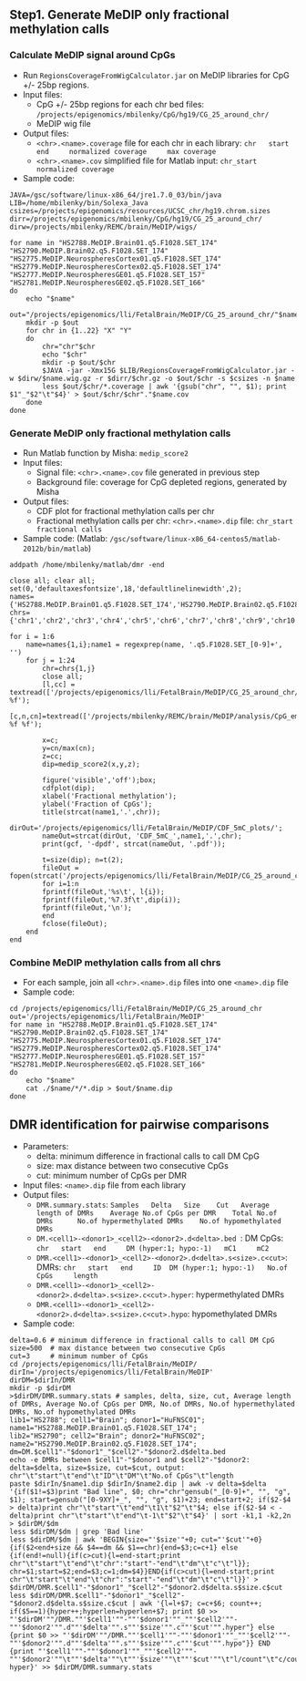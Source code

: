 ## Step1. Generate MeDIP only fractional methylation calls
### Calculate MeDIP signal around CpGs 
+ Run `RegionsCoverageFromWigCalculator.jar` on MeDIP libraries for CpG +/- 25bp regions.
+ Input files:
    * CpG +/- 25bp regions for each chr bed files: `/projects/epigenomics/mbilenky/CpG/hg19/CG_25_around_chr/`
    * MeDIP wig file        
+ Output files:   
    * `<chr>.<name>.coverage` file for each chr in each library: `chr   start   end     normalized coverage     max coverage`
    * `<chr>.<name>.cov` simplified file for Matlab input: `chr_start   normalized coverage`
+ Sample code:
```
JAVA=/gsc/software/linux-x86_64/jre1.7.0_03/bin/java
LIB=/home/mbilenky/bin/Solexa_Java
csizes=/projects/epigenomics/resources/UCSC_chr/hg19.chrom.sizes
dirr=/projects/epigenomics/mbilenky/CpG/hg19/CG_25_around_chr/
dirw=/projects/mbilenky/REMC/brain/MeDIP/wigs/

for name in "HS2788.MeDIP.Brain01.q5.F1028.SET_174" "HS2790.MeDIP.Brain02.q5.F1028.SET_174" "HS2775.MeDIP.NeurospheresCortex01.q5.F1028.SET_174" "HS2779.MeDIP.NeurospheresCortex02.q5.F1028.SET_174" "HS2777.MeDIP.NeurospheresGE01.q5.F1028.SET_157" "HS2781.MeDIP.NeurospheresGE02.q5.F1028.SET_166"
do
    echo "$name"
    out="/projects/epigenomics/lli/FetalBrain/MeDIP/CG_25_around_chr/"$name
    mkdir -p $out
    for chr in {1..22} "X" "Y" 
    do
        chr="chr"$chr
        echo "$chr"
        mkdir -p $out/$chr
        $JAVA -jar -Xmx15G $LIB/RegionsCoverageFromWigCalculator.jar -w $dirw/$name.wig.gz -r $dirr/$chr.gz -o $out/$chr -s $csizes -n $name
        less $out/$chr/*.coverage | awk '{gsub("chr", "", $1); print $1"_"$2"\t"$4}' > $out/$chr/$chr"."$name.cov
    done
done
```

### Generate MeDIP only fractional methylation calls
+ Run Matlab function by Misha: `medip_score2`
+ Input files:    
    * Signal file: `<chr>.<name>.cov` file generated in previous step    
    * Background file: coverage for CpG depleted regions, generated by Misha
+ Output files:
    * CDF plot for fractional methylation calls per chr
    * Fractional methylation calls per chr: `<chr>.<name>.dip` file: `chr_start   fractional calls`
+ Sample code: (Matlab: `/gsc/software/linux-x86_64-centos5/matlab-2012b/bin/matlab`)
```
addpath /home/mbilenky/matlab/dmr -end

close all; clear all;
set(0,'defaultaxesfontsize',18,'defaultlinelinewidth',2);
names={'HS2788.MeDIP.Brain01.q5.F1028.SET_174','HS2790.MeDIP.Brain02.q5.F1028.SET_174','HS2775.MeDIP.NeurospheresCortex01.q5.F1028.SET_174','HS2779.MeDIP.NeurospheresCortex02.q5.F1028.SET_174','HS2777.MeDIP.NeurospheresGE01.q5.F1028.SET_157','HS2781.MeDIP.NeurospheresGE02.q5.F1028.SET_166'};
chrs={'chr1','chr2','chr3','chr4','chr5','chr6','chr7','chr8','chr9','chr10','chr11','chr12','chr13','chr14','chr15','chr16','chr17','chr18','chr19','chr20','chr21','chr22','chrX','chrY'};

for i = 1:6
    name=names{1,i};name1 = regexprep(name, '.q5.F1028.SET_[0-9]+', '')
    for j = 1:24
        chr=chrs{1,j}
        close all; 
        [l,cc] = textread(['/projects/epigenomics/lli/FetalBrain/MeDIP/CG_25_around_chr/',name,'/',chr,'/',chr,'.',name,'.cov'],'%s %f');
        [c,n,cn]=textread(['/projects/mbilenky/REMC/brain/MeDIP/analysis/CpG_empty_500_coverage/',chr,'/',chr,'.gz.',name1,'.covDist'],'%f %f %f');
         
        x=c;
        y=cn/max(cn);
        z=cc;
        dip=medip_score2(x,y,z);
        
        figure('visible','off');box;
        cdfplot(dip);
        xlabel('Fractional methylation');
        ylabel('Fraction of CpGs');
        title(strcat(name1,'.',chr));
        dirOut='/projects/epigenomics/lli/FetalBrain/MeDIP/CDF_5mC_plots/';
        nameOut=strcat(dirOut, 'CDF_5mC_',name1,'.',chr);
        print(gcf, '-dpdf', strcat(nameOut, '.pdf'));
         
        t=size(dip); n=t(2);
        fileOut = fopen(strcat('/projects/epigenomics/lli/FetalBrain/MeDIP/CG_25_around_chr/',name,'/',chr,'/',chr,'.',name,'.dip'),'w');
        for i=1:n
        fprintf(fileOut,'%s\t', l{i});
        fprintf(fileOut,'%7.3f\t',dip(i));
        fprintf(fileOut,'\n');
        end
        fclose(fileOut);
    end
end
```

### Combine MeDIP methylation calls from all chrs
+ For each sample, join all `<chr>.<name>.dip` files into one `<name>.dip` file    
+ Sample code:
```
cd /projects/epigenomics/lli/FetalBrain/MeDIP/CG_25_around_chr
out='/projects/epigenomics/lli/FetalBrain/MeDIP'
for name in "HS2788.MeDIP.Brain01.q5.F1028.SET_174" "HS2790.MeDIP.Brain02.q5.F1028.SET_174" "HS2775.MeDIP.NeurospheresCortex01.q5.F1028.SET_174" "HS2779.MeDIP.NeurospheresCortex02.q5.F1028.SET_174" "HS2777.MeDIP.NeurospheresGE01.q5.F1028.SET_157" "HS2781.MeDIP.NeurospheresGE02.q5.F1028.SET_166"
do
    echo "$name"
    cat ./$name/*/*.dip > $out/$name.dip
done
```

## DMR identification for pairwise comparisons
+ Parameters:
    * delta: minimum difference in fractional calls to call DM CpG    
    * size: max distance between two consecutive CpGs     
    * cut: minimum number of CpGs per DMR
+ Input files: `<name>.dip` file from each library
+ Output files:
    * `DMR.summary.stats`: `Samples   Delta   Size    Cut   Average length of DMRs    Average No.of CpGs per DMR    Total No.of DMRs      No.of hypermethylated DMRs    No.of hypomethylated DMRs`
    * `DM.<cell1>-<donor1>_<cell2>-<donor2>.d<delta>.bed `: DM CpGs: `chr   start   end     DM (hyper:1; hypo:-1)   mC1     mC2`
    * `DMR.<cell1>-<donor1>_<cell2>-<donor2>.d<delta>.s<size>.c<cut>`: DMRs: `chr   start   end     ID  DM (hyper:1; hypo:-1)   No.of CpGs     length`
    * `DMR.<cell1>-<donor1>_<cell2>-<donor2>.d<delta>.s<size>.c<cut>.hyper`: hypermethylated DMRs     
    * `DMR.<cell1>-<donor1>_<cell2>-<donor2>.d<delta>.s<size>.c<cut>.hypo`: hypomethylated DMRs     
+ Sample code:
```
delta=0.6 # minimum difference in fractional calls to call DM CpG
size=500  # max distance between two consecutive CpGs
cut=3     # minimum number of CpGs
cd /projects/epigenomics/lli/FetalBrain/MeDIP/
dirIn='/projects/epigenomics/lli/FetalBrain/MeDIP'
dirDM=$dirIn/DMR
mkdir -p $dirDM
>$dirDM/DMR.summary.stats # samples, delta, size, cut, Average length of DMRs, Average No.of CpGs per DMR, No.of DMRs, No.of hypermethylated DMRs, No.of hypomethylated DMRs    
lib1="HS2788"; cell1="Brain"; donor1="HuFNSC01"; name1="HS2788.MeDIP.Brain01.q5.F1028.SET_174";
lib2="HS2790"; cell2="Brain"; donor2="HuFNSC02"; name2="HS2790.MeDIP.Brain02.q5.F1028.SET_174";
dm=DM.$cell1"-"$donor1"_"$cell2"-"$donor2.d$delta.bed 
echo -e DMRs between $cell1"-"$donor1 and $cell2"-"$donor2: delta=$delta, size=$size, cut=$cut, output: chr"\t"start"\t"end"\t"ID"\t"DM"\t"No.of CpGs"\t"length
paste $dirIn/$name1.dip $dirIn/$name2.dip | awk -v delta=$delta '{if($1!=$3)print "Bad line", $0; chr="chr"gensub("_[0-9]+", "", "g", $1); start=gensub("[0-9XY]+_", "", "g", $1)+23; end=start+2; if($2-$4 > delta)print chr"\t"start"\t"end"\t1\t"$2"\t"$4; else if($2-$4 < -delta)print chr"\t"start"\t"end"\t-1\t"$2"\t"$4}' | sort -k1,1 -k2,2n > $dirDM/$dm
less $dirDM/$dm | grep 'Bad line'
less $dirDM/$dm | awk 'BEGIN{size="'$size'"+0; cut="'$cut'"+0} {if($2<end+size && $4==dm && $1==chr){end=$3;c=c+1} else {if(end!=null){if(c>cut){l=end-start;print chr"\t"start"\t"end"\t"chr":"start"-"end"\t"dm"\t"c"\t"l}}; chr=$1;start=$2;end=$3;c=1;dm=$4}}END{if(c>cut){l=end-start;print chr"\t"start"\t"end"\t"chr":"start"-"end"\t"dm"\t"c"\t"l}}' > $dirDM/DMR.$cell1"-"$donor1"_"$cell2"-"$donor2.d$delta.s$size.c$cut
less $dirDM/DMR.$cell1"-"$donor1"_"$cell2"-"$donor2.d$delta.s$size.c$cut | awk '{l=l+$7; c=c+$6; count++; if($5==1){hyper++;hyperlen=hyperlen+$7; print $0 >> "'$dirDM'""/DMR.""'$cell1'""-""'$donor1'""_""'$cell2'""-""'$donor2'"".d""'$delta'"".s""'$size'"".c""'$cut'"".hyper"} else {print $0 >> "'$dirDM'""/DMR.""'$cell1'""-""'$donor1'""_""'$cell2'""-""'$donor2'"".d""'$delta'"".s""'$size'"".c""'$cut'"".hypo"}} END {print "'$cell1'""-""'$donor1'""_""'$cell2'""-""'$donor2'""\t""'$delta'""\t""'$size'""\t""'$cut'""\t"l/count"\t"c/count"\t"count"\t"hyper"\t"count-hyper}' >> $dirDM/DMR.summary.stats
```





